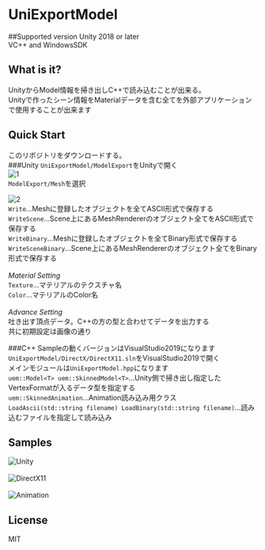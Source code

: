# UniExportModel
##Supported version 
Unity 2018 or later<br>
VC++ and WindowsSDK
## What is it?
UnityからModel情報を掃き出しC++で読み込むことが出来る。<br>
Unityで作ったシーン情報をMaterialデータを含む全てを外部アプリケーションで使用することが出来ます<br>

## Quick Start
このリポジトリをダウンロードする。<br>
###Unity
`UniExportModel/ModelExport`をUnityで開く<br>
![1](https://user-images.githubusercontent.com/24310162/71397002-7a127500-265f-11ea-9660-8b19aa4e919d.png)<br>
`ModelExport/Mesh`を選択<br>

![2](https://user-images.githubusercontent.com/24310162/71398491-ec855400-2663-11ea-827e-8b3291c88079.png)<br>
`Write`...Meshに登録したオブジェクトを全てASCII形式で保存する<br>
`WriteScene`...Scene上にあるMeshRendererのオブジェクト全てをASCII形式で保存する<br>
`WriteBinary`...Meshに登録したオブジェクトを全てBinary形式で保存する<br>
`WriteSceneBinary`...Scene上にあるMeshRendererのオブジェクト全てをBinary形式で保存する<br><br>
*Material Setting*<br>
`Texture`...マテリアルのテクスチャ名<br>
`Color`...マテリアルのColor名<br><br>
*Advance Setting*<br>
吐き出す頂点データ。C++の方の型と合わせてデータを出力する<br>
共に初期設定は画像の通り<br>

###C++
Sampleの動くバージョンはVisualStudio2019になります<br>
`UniExportModel/DirectX/DirectX11.sln`をVisualStudio2019で開く<br>
メインモジュールは`UniExportModel.hpp`になります<br>
`uem::Model<T> uem::SkinnedModel<T>`...Unity側で掃き出し指定したVertexFormatが入るデータ型を指定する<br>
`uem::SkinnedAnimation`...Animation読み込み用クラス<br>
`LoadAscii(std::string filename) LoadBinary(std::string filename)`...読み込むファイルを指定して読み込み<br>

## Samples
![Unity](https://user-images.githubusercontent.com/24310162/70852954-0a77e980-1eeb-11ea-812f-8640c29b6fe2.png)<br>
<br>
![DirectX11](https://user-images.githubusercontent.com/24310162/70852958-1bc0f600-1eeb-11ea-8665-bd996535c37a.png)<br>
<br>
![Animation](https://user-images.githubusercontent.com/24310162/70852963-27142180-1eeb-11ea-86b9-4fb2efe55390.gif)<br>

## License
MIT
